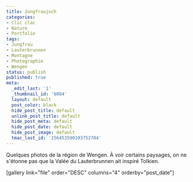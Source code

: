 ```yaml
---
title: Jungfraujoch
categories:
- Clic clac
- Nature
- Portfolio
tags:
- Jungfrau
- Lauterbrunnen
- Montagne
- Photographie
- Wengen
status: publish
published: true
meta:
  _edit_last: '1'
  _thumbnail_id: '6084'
  layout: default
  post_color: black
  hide_post_title: default
  unlink_post_title: default
  hide_post_meta: default
  hide_post_date: default
  hide_post_image: default
  tmac_last_id: '256453590103752704'
---
```

Quelques photos de la région de Wengen.
À voir certains paysages, on ne s'étonne pas que la Valée du Lauterbrunnen ait inspiré Tolkien.

[gallery link="file" order="DESC" columns="4" orderby="post_date"]
